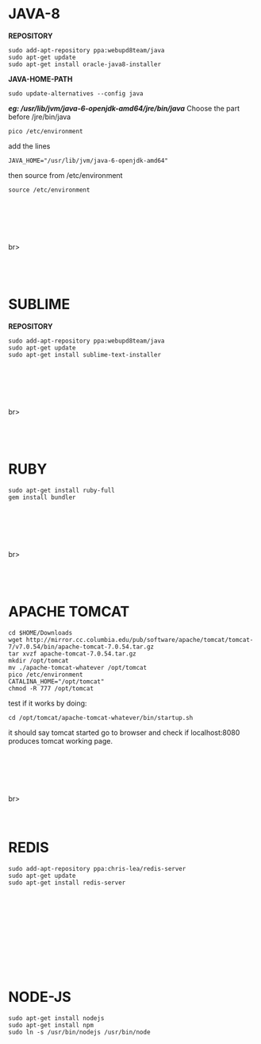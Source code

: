 # JAVA-8

__REPOSITORY__
```
sudo add-apt-repository ppa:webupd8team/java
sudo apt-get update
sudo apt-get install oracle-java8-installer
```
__JAVA-HOME-PATH__

```
sudo update-alternatives --config java
```

___eg:  /usr/lib/jvm/java-6-openjdk-amd64/jre/bin/java___
Choose the part before /jre/bin/java

```
pico /etc/environment
```
add the lines 

```
JAVA_HOME="/usr/lib/jvm/java-6-openjdk-amd64"
```

then source from /etc/environment
```
source /etc/environment
```
<br><br><br><br><br>br><br><br><br><br>
# SUBLIME

__REPOSITORY__
```
sudo add-apt-repository ppa:webupd8team/java
sudo apt-get update
sudo apt-get install sublime-text-installer
```





<br><br><br><br><br>br><br><br><br><br>
# RUBY
```
sudo apt-get install ruby-full
gem install bundler
```




<br><br><br><br><br>br><br><br><br><br>
# APACHE TOMCAT

```
cd $HOME/Downloads
wget http://mirror.cc.columbia.edu/pub/software/apache/tomcat/tomcat-7/v7.0.54/bin/apache-tomcat-7.0.54.tar.gz
tar xvzf apache-tomcat-7.0.54.tar.gz
mkdir /opt/tomcat
mv ./apache-tomcat-whatever /opt/tomcat
pico /etc/environment
CATALINA_HOME="/opt/tomcat"
chmod -R 777 /opt/tomcat
```
test if it works by doing:

```
cd /opt/tomcat/apache-tomcat-whatever/bin/startup.sh
```

it should say tomcat started
go to browser and check if 
localhost:8080 produces tomcat working page.




<br><br><br><br><br>br><br><br><br>
# REDIS

```
sudo add-apt-repository ppa:chris-lea/redis-server
sudo apt-get update
sudo apt-get install redis-server
```

<br><br><br><br><br><br><br><br><br>
# NODE-JS

```
sudo apt-get install nodejs
sudo apt-get install npm
sudo ln -s /usr/bin/nodejs /usr/bin/node
```
